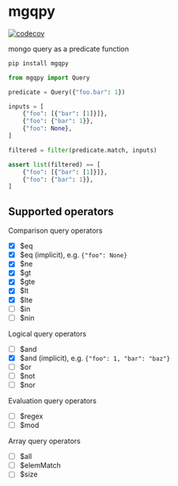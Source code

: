 # mgqpy

[![codecov](https://codecov.io/gh/weiliddat/mgqpy/graph/badge.svg?token=CuQS0w5IkL)](https://codecov.io/gh/weiliddat/mgqpy)

mongo query as a predicate function

```sh
pip install mgqpy
```

```python
from mgqpy import Query

predicate = Query({"foo.bar": 1})

inputs = [
    {"foo": [{"bar": [1]}]},
    {"foo": {"bar": 1}},
    {"foo": None},
]

filtered = filter(predicate.match, inputs)

assert list(filtered) == [
    {"foo": [{"bar": [1]}]},
    {"foo": {"bar": 1}},
]
```

## Supported operators

Comparison query operators

- [x] \$eq
- [x] \$eq (implicit), e.g. `{"foo": None}`
- [x] \$ne
- [x] \$gt
- [x] \$gte
- [x] \$lt
- [x] \$lte
- [ ] \$in
- [ ] \$nin

Logical query operators

- [ ] \$and
- [x] \$and (implicit), e.g. `{"foo": 1, "bar": "baz"}`
- [ ] \$or
- [ ] \$not
- [ ] \$nor

Evaluation query operators

- [ ] \$regex
- [ ] \$mod

Array query operators

- [ ] \$all
- [ ] \$elemMatch
- [ ] \$size
